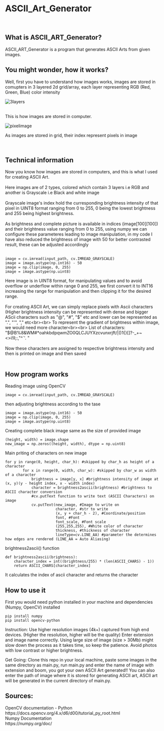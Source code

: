 # ASCII_Art_Generator
<br>
<h2>What is ASCII_ART_Generator?</h2>
ASCII_ART_Generator is a program that generates ASCII Arts from given images.
<br>
<h2>You might wonder, how it works?</h2>
Well, first you have to understand how images works, images are stored in comupters in 3 layered 2d grid/array, each layer representing RGB (Red, Green, Blue) color intensity <br>

![3layers](https://github.com/user-attachments/assets/79becfb3-7989-42f1-9721-60368cdbad83)

<br>
This is how images are stored in computer. <br>

![pixelimage](https://github.com/user-attachments/assets/90306d8f-e8a0-4e5e-96a2-e8e92f2f3526)

As images are stored in grid, their index represent pixels in image<br>

<br>
<h2>Technical information</h2>
Now you know how images are stored in computers, and this is what I used for creating ASCII Art.<br><br>
Here images are of 2 types, colored which contain 3 layers i.e RGB and another is Grayscale i.e Black and white image<br><br>
Grayscale image's index hold the curresponding brightness intensity of that pixel in UINT8 format ranging from 0 to 255, 0 being the lowest brightness and 255 being highest brightness.<br><br>
As brightness and complete picture is available in indices (image[100][100]) and their brightness value ranging from 0 to 255, using numpy we can configure these parameteres leading to image manipulation, in my code I have also reduced the brightness of image with 50 for better contrasted result, these can be adjusted accordingly<br><br>

```
image = cv.imread(input_path, cv.IMREAD_GRAYSCALE)
image = image.astype(np.int16) - 50
image = np.clip(image, 0, 255)
image = image.astype(np.uint8)
```
Here image is in UINT8 format, for manipulating values and to avoid overflow or underflow within range 0 and 255, we first convert it to INT16 increasing the range for manipulation and then clipping it for the desired range.<br><br>
For creating ASCII Art, we can simply replace pixels with Ascii characters (Higher brightness intensity can be represented with dense and bigger AScii characters such as "@", "#", "$" etc and lower can be represented as ".", "'", "," etc<br><br>
To represent the gradient of brightness within image, we would need more character<br><br>
List of characters: "$@B%8&WM#*oahkbdpqwmZO0QLCJUYXzcvunxrjft/\|()1{}[]?-_+~<>i!lI;:,"^`'. "<br><br>
Now these characters are assigned to respective brightness intensity and then is printed on image and then saved<br><br>

<h2>How program works</h2>
Reading image using OpenCV

```
image = cv.imread(input_path, cv.IMREAD_GRAYSCALE)
```
then adjusting brightness according to the tase

```
image = image.astype(np.int16) - 50
image = np.clip(image, 0, 255)
image = image.astype(np.uint8)
```
Creating complete black image same as the size of provided image

```
(height, width) = image.shape
new_image = np.zeros((height, width), dtype = np.uint8)
```

Main priting of characters on new image

```
for y in range(0, height, char_h): #skipped by char_h as height of a character
        for x in range(0, width, char_w): #skipped by char_w as width of a character
            brightness = image[y, x] #brightness intensity of image at (x, y)(y - height index, x - width index)
            character = brightness2ascii(brightness) #brightness to ASCII character conversion
            #cv.putText function to write text (ASCII Characters) on image
            cv.putText(new_image, #Image to write on
                       character, #str to write
                       (x, y + char_h - 2), #Coordinate/position
                       font, #Font
                       font_scale, #Font scale
                       (255,255,255), #White color of character
                       thickness, #thickness of character
                       lineType=cv.LINE_AA) #parameter the determines how edges are rendered (LINE_AA = Auto Aliasing)
```
brightness2ascii() function

```
def brightness2ascii(brightness):
    character_index = int((brightness/255) * (len(ASCII_CHARS) - 1))
    return ASCII_CHARS[character_index]
```
It calculates the index of ascii character and returns the character

<h2>How to use it</h2>
First you would need python installed in your machine and dependencies (Numpy, OpenCV) installed

```
pip install numpy
pip install opencv-python
```
Instruction:
Use higher resolution images (4k+) captured from high end devices. (Higher the resolution, higher will be the quality)
Enter extension and image name correctly.
Using large size of image (size > 30Mb) might slow down the process as it takes time, so keep the patience.
Avoid photos with low contrast or higher brightness.

Get Going:
Clone this repo in your local machine, paste some images in the same directory as main.py, run main.py and enter the name of image with extension and boom, you got your own ASCII Art generated!!
You can also enter the path of image where it is stored for generating ASCII art, ASCII art will be generated in the current directory of main.py.

<h2>Sources:</h2>
OpenCV documentation - Python<br>
https://docs.opencv.org/4.x/d6/d00/tutorial_py_root.html<br>
Numpy Documentation<br>
https://numpy.org/doc/
